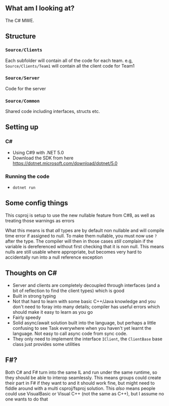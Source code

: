 ## What am I looking at?

The C# MWE.

## Structure

### `Source/Clients`
Each subfolder will contain all of the code for each team. e.g, `Source/Clients/Team1` will contain all the client code for Team1

### `Source/Server`
Code for the server

### `Source/Common`
Shared code including interfaces, structs etc.


## Setting up
### C#
- Using C#9 with .NET 5.0
- Download the SDK from here https://dotnet.microsoft.com/download/dotnet/5.0

### Running the code
- `dotnet run`


## Some config things

This csproj is setup to use the new nullable feature from C#8, as well as treating those warnings as errors

What this means is that _all_ types are by default non nullable and will compile time error if assigned to null. To make them nullable, you must now use `?` after the type. The compiler will then in those cases _still_ complain if the variable is dereferenced without first checking that it is non null. This means nulls are still usable where appropriate, but becomes very hard to accidentally run into a null reference exception

## Thoughts on C#

- Server and clients are completely decoupled through interfaces (and a bit of reflection to find the client types) which is good
- Built in strong typing
- Not that hard to learn with some basic C++/Java knowledge and you don't need to foray into many details; compiler has useful errors which should make it easy to learn as you go
- Fairly speedy
- Solid async/await solution built into the language, but perhaps a little confusing to see Task everywhere when you haven't yet learnt the language. Not easy to call async code from sync code.
- They only need to implement the interface `IClient`, the `ClientBase` base class just provides some utilities



## F#?

Both C# and F# turn into the same IL and run under the same runtime, so they should be able to interop seamlessly. This means groups could create their part in F# if they want to and it should work fine, but might need to fiddle around with a multi csproj/fsproj solution. This _also_ means people could use VisualBasic or Visual C++ (not the same as C++), but I assume no one wants to do that